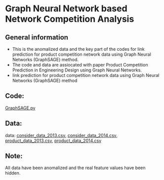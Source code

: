 # Graph Neural Network based Network Competition Analysis

## General information
- This is the anomalized data and the key part of the codes for link prediction for product competition network data using Graph Neural Networks (GraphSAGE) method. 
- The code and data are assiocated with paper Product Competition Prediction in Engineering Design using Graph Neural Networks.
- link prediction for product competition network data using Graph Neural Networks (GraphSAGE) method


## Code: 
[GraphSAGE.py](https://github.com/Yaxin-Cui/Graph-Neural-Network/blob/main/code/graphstellar_updated.py)

## Data:
data: [consider_data_2013.csv](https://github.com/Yaxin-Cui/Graph-Neural-Network/blob/main/data/consider_net_2013_anom.csv), 
[consider_data_2014.csv](https://github.com/Yaxin-Cui/Graph-Neural-Network/blob/main/data/consider_net_2014_anom.csv), 
[product_data_2013.csv](https://github.com/Yaxin-Cui/Graph-Neural-Network/blob/main/data/node_attr_2013_anom.csv), 
[product_data_2014.csv](https://github.com/Yaxin-Cui/Graph-Neural-Network/blob/main/data/node_attr_2014_anom.csv)


## Note:
All data have been anomalized and the real feature values have been hidden. 

